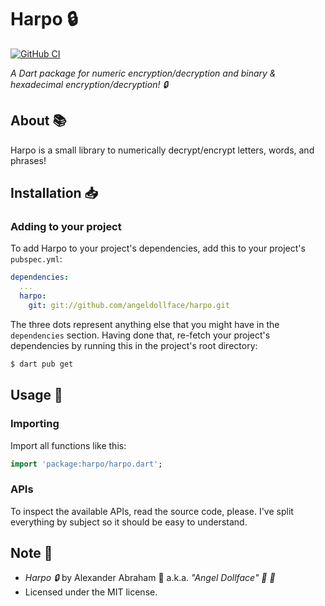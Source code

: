 # Harpo :lock:

[![GitHub CI](https://github.com/angeldollface/harpo/actions/workflows/dart.yml/badge.svg)](https://github.com/angeldollface/harpo/actions)

*A Dart package for numeric encryption/decryption and binary & hexadecimal encryption/decryption! :lock:*

## About :books:

Harpo is a small library to numerically decrypt/encrypt letters, words, and phrases!

## Installation :inbox_tray:

### Adding to your project

To add Harpo to your project's dependencies, add this to your project's `pubspec.yml`:

```YAML
dependencies:
  ...
  harpo:
    git: git://github.com/angeldollface/harpo.git
```

The three dots represent anything else that you might have in the `dependencies` section.
Having done that, re-fetch your project's dependencies by running this in the project's root directory:

```bash
$ dart pub get
```

## Usage :hammer:

### Importing

Import all functions like this:

```dart
import 'package:harpo/harpo.dart';
```

### APIs

To inspect the available APIs, read the source code, please. I've split everything by subject so it should be easy to understand.

## Note :scroll:

- *Harpo :lock:* by Alexander Abraham :black_heart: a.k.a. *"Angel Dollface" :dolls: :ribbon:*
- Licensed under the MIT license.
